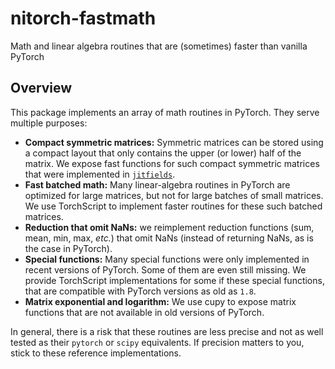 # nitorch-fastmath
Math and linear algebra routines that are (sometimes) faster than vanilla PyTorch

## Overview

This package implements an array of math routines in PyTorch.
They serve multiple purposes:

- **Compact symmetric matrices:** Symmetric matrices can be stored using a
  compact layout that only contains the upper (or lower) half of the matrix.
  We expose fast functions for such compact symmetric matrices that were
  implemented in [`jitfields`](https://github.com/balbasty/jitfields).
- **Fast batched math:** Many linear-algebra routines in PyTorch are optimized
  for large matrices, but not for large batches of small matrices. We use
  TorchScript to implement faster routines for these such batched matrices.
- **Reduction that omit NaNs:** we reimplement reduction functions (sum,
  mean, min, max, _etc._) that omit NaNs (instead of returning NaNs, as
  is the case in PyTorch).
- **Special functions:** Many special functions were only implemented in
  recent versions of PyTorch. Some of them are even still missing. We
  provide TorchScript implementations for some if these special functions,
  that are compatible with PyTorch versions as old as `1.8`.
- **Matrix exponential and logarithm:** We use cupy to expose matrix functions
  that are not available in old versions of PyTorch.

In general, there is a risk that these routines are less precise and
not as well tested as their `pytorch` or `scipy` equivalents.
If precision matters to you, stick to these reference implementations.

